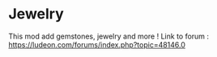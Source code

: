 # Jewelry

This mod add gemstones, jewelry and more !
Link to forum : https://ludeon.com/forums/index.php?topic=48146.0
